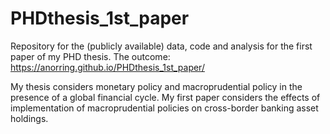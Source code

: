 # PHDthesis_1st_paper

Repository for the (publicly available) data, code and analysis for the first paper of my PHD thesis. The outcome: https://anorring.github.io/PHDthesis_1st_paper/

My thesis considers monetary policy and macroprudential policy in the presence of a global financial cycle. My first paper considers the effects of implementation of macroprudential policies on cross-border banking asset holdings.
